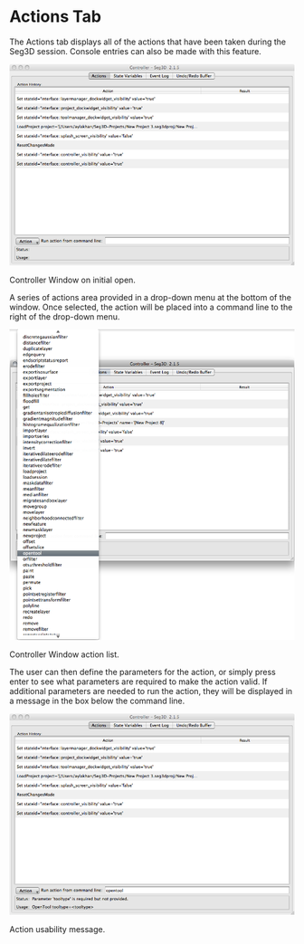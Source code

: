 # Actions Tab

The Actions tab displays all of the actions that have been taken during the Seg3D session. Console entries can also be made with this feature.

![OnStartup](../../../Seg3DBasicFunctionality_figures/Controller_OnStartup.png)
<figcaption>Controller Window on initial open.</figcaption>

A series of actions area provided in a drop-down menu at the bottom of the window. Once selected, the action will be placed into a command line to the right of the drop-down menu.

![ControllerActionList](../../../Seg3DBasicFunctionality_figures/Controller_ActionList.png)
<figcaption>Controller Window action list.</figcaption>

The user can then define the parameters for the action, or simply press enter to see what parameters are required to make the action valid. If additional parameters are needed to run the action, they will be displayed in a message in the box below the command line.

![UsabilityMsg](../../../Seg3DBasicFunctionality_figures/Controller_UsabilityMsg.png)
<figcaption>Action usability message.</figcaption>
